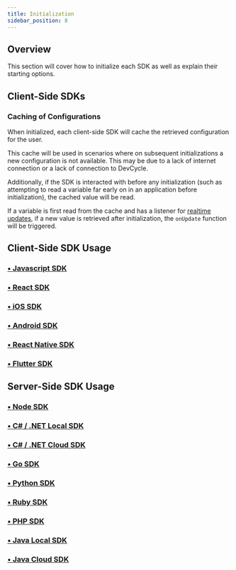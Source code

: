 ```yaml
---
title: Initialization
sidebar_position: 8
---
```


## Overview

This section will cover how to initialize each SDK as well as explain their starting options. 

## Client-Side SDKs

### Caching of Configurations

When initialized, each client-side SDK will cache the retrieved configuration for the user. 

This cache will be used in scenarios where on subsequent initializations a new configuration is not available. This may be due to a lack of internet connection or a lack of connection to DevCycle.

Additionally, if the SDK is interacted with before any initialization (such as attempting to read a variable far early on in an application before initialization), the cached value will be read.

If a variable is first read from the cache and has a listener for [realtime updates](/sdk/features/realtime-updates), if a new value is retrieved after initialization, the `onUpdate` function will be triggered.

## Client-Side SDK Usage

### [• Javascript SDK](/sdk/client-side-sdks/javascript/javascript-install)

### [• React SDK](/sdk/client-side-sdks/react#installation)

### [• iOS SDK](/sdk/client-side-sdks/ios#using-variable-values)

### [• Android SDK](/sdk/client-side-sdks/android#using-variable-values)

### [• React Native SDK](/sdk/client-side-sdks/react-native#getting-started)

### [• Flutter SDK](/sdk/client-side-sdks/flutter#installation)

## Server-Side SDK Usage

### [• Node SDK](/sdk/server-side-sdks/node#installation) 

### [• C# / .NET Local SDK](/sdk/server-side-sdks/dotnet-local#installation) 

### [• C# / .NET Cloud SDK](/sdk/server-side-sdks/dotnet-cloud#installation)

### [• Go SDK](/sdk/server-side-sdks/go#installation)

### [• Python SDK](/sdk/server-side-sdks/python#installation)

### [• Ruby SDK](/sdk/server-side-sdks/ruby#installation)

### [• PHP SDK](/sdk/server-side-sdks/php/php-install)

### [• Java Local SDK](/sdk/server-side-sdks/java-local#installation)

### [• Java Cloud SDK](/sdk/server-side-sdks/java-cloud#installation)

